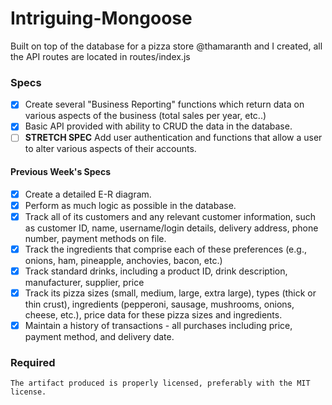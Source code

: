 # Intriguing-Mongoose

Built on top of the database for a pizza store @thamaranth and I created, all the API routes are located in routes/index.js

### Specs

- [x] Create several "Business Reporting" functions which return data on various aspects of the business (total sales per year, etc..)
- [x] Basic API provided with ability to CRUD the data in the database.
- [ ] __STRETCH SPEC__ Add user authentication and functions that allow a user to alter various aspects of their accounts.

#### Previous Week's Specs

- [x] Create a detailed E-R diagram.
- [x] Perform as much logic as possible in the database.
- [x] Track all of its customers and any relevant customer information, such as customer ID, name, username/login details, delivery address, phone number, payment methods on file.
- [x] Track the ingredients that comprise each of these preferences (e.g., onions, ham, pineapple, anchovies, bacon, etc.)
- [x] Track standard drinks, including a product ID, drink description, manufacturer, supplier, price
- [x] Track its pizza sizes (small, medium, large, extra large), types (thick or thin crust), ingredients (pepperoni, sausage, mushrooms, onions, cheese, etc.), price data for these pizza sizes and ingredients.
- [x] Maintain a history of transactions - all purchases including price, payment method, and delivery date.

### Required

    The artifact produced is properly licensed, preferably with the MIT license.

